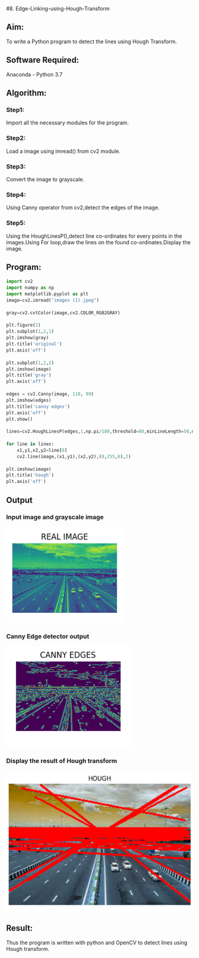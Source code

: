 #8. Edge-Linking-using-Hough-Transform
## Aim:
To write a Python program to detect the lines using Hough Transform.

## Software Required:
Anaconda - Python 3.7

## Algorithm:
### Step1:
Import all the necessary modules for the program.

### Step2:
Load a image using imread() from cv2 module.

### Step3:
Convert the image to grayscale.

### Step4:
Using Canny operator from cv2,detect the edges of the image.

### Step5:
Using the HoughLinesP(),detect line co-ordinates for every points in the images.Using For loop,draw the lines on the found co-ordinates.Display the image.


## Program:
```Python
import cv2
import numpy as np
import matplotlib.pyplot as plt
image=cv2.imread("images (1).jpeg")

gray=cv2.cvtColor(image,cv2.COLOR_RGB2GRAY)

plt.figure(1)
plt.subplot(1,2,1)
plt.imshow(gray)
plt.title('original')
plt.axis('off')

plt.subplot(1,2,2)
plt.imshow(image)
plt.title('gray')
plt.axis('off')

edges = cv2.Canny(image, 110, 99)
plt.imshow(edges)
plt.title('canny edges')
plt.axis('off')
plt.show()

lines=cv2.HoughLinesP(edges,1,np.pi/180,threshold=80,minLineLength=50,maxLineGap=250)

for line in lines:
    x1,y1,x2,y2=line[0]
    cv2.line(image,(x1,y1),(x2,y2),(0,255,0),2)

plt.imshow(image)
plt.title('hough')
plt.axis('off')
```
## Output

### Input image and grayscale image
![model](out1.png)
### Canny Edge detector output
![model](out2.png)


### Display the result of Hough transform
![model](out3.png)


## Result:
Thus the program is written with python and OpenCV to detect lines using Hough transform.
